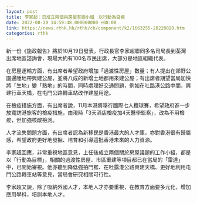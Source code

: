 ```yaml
---
layout: post
title: 李家超：已成立兩個與房屋有關小組　以行動為目標
date: 2022-08-20 14:59:48.000000000 +08:00
link: https://news.rthk.hk/rthk/ch/component/k2/1663255-20220820.htm
categories: rthk
---
```


新一份《施政報告》將於10月19日發表，行政長官李家超聯同多名司局長到荃灣出席地區諮詢會，現場大約有100名市民出席，大部分是地區組織代表。

在房屋運輸方面，有出席者希望政府增加「過渡性房屋」數量；有人提出在郊野公園邊陲地帶興建公屋，並將八成的新增土地都用來建公屋；有出席者期望當局加快將「生地」變「熟地」的時間，同時處理好交通問題，例如在吐路港公路中間，興建行車天橋，在屯門公路轉車站改作建屋用途。

在檢疫措施方面，有出席者說，11月本港將舉行國際七人欖球賽，希望政府進一步放寬訪港旅客的檢疫措施，由現時「3天酒店檢疫加4天醫學監察」，改為不用檢疫，但加強核酸檢測。

人才流失問題方面，有出席者認為新移民是香港最大的人才庫，亦對香港很有歸屬感，希望政府更好地發掘、培育和引導這批香港未來的人力資源。

李家超回應，非常重視地區意見，上任後成立兩個關於房屋議題的工作小組，都是以「行動為目標」，相關的過渡性房屋、市區重建等項目都已在當局的「雷達」中，已開始審視。他亦聽到降低強拍門檻、在吐露港公路興建天橋、更好地利用屯門公路轉車站等意見，當局會研究相關可行性。

李家超又說，除了吸納外國人才，本地人才亦要重視，在教育方面要多元化，增加應用學科，培訓本地人才。
